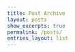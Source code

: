 ```yaml
---
title: Post Archive
layout: posts
show_excerpts: true
permalink: /posts/
entries_layout: list
---
```


